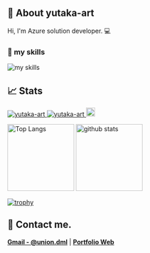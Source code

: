 ## 🐤 About yutaka-art
Hi, I'm Azure solution developer. 💻

### 🌱 my skills
<img alt="my skills" src="https://skillicons.dev/icons?theme=light&perline=8&i=azure,cs,dotnet,docker,kubernetes,linux,py,powershell,php,postman,html,js,jquery,css,ts,angular,vue,django,r,eclipse,postgres,xd,github,linkedin" />


## 📈 Stats
<p align="left">
  <a href="https://github.com/yutaka-art/yutaka-art/">
    <img src="https://komarev.com/ghpvc/?username=yutaka-art" alt="yutaka-art" />
  </a>
  <a href="https://zenn.dev/yutakaosada/">
    <img src="https://badgen.org/img/zenn/yutakaosada/followers?style=flat" alt="yutaka-art" />
  </a>
  <a href="https://github.com/yutaka-art">
    <img height="20" src="https://img.shields.io/github/followers/yutaka-art?label=follow&logo=github&style=flat" />
  </a>
</p>

<p align="left"> 
  <img alt="Top Langs" height="150px" src="https://github-readme-stats.vercel.app/api/top-langs/?username=yutaka-art&layout=compact&show_icons=true" />
  <img alt="github stats" height="150px" src="https://github-readme-stats.vercel.app/api?username=yutaka-art&show_icons=true" />
</p>

[![trophy](https://github-profile-trophy.vercel.app/?username=yutaka-art&column=7)](https://github.com/username=yutaka-art/github-profile-trophy)

## 📨 Contact me.

**[Gmail - @union.dml](mailto:union.dml@gmail.com)** | **[Portfolio Web](https://www.credly.com/users/yutaka-osada/badges)**

<!--
**yutaka-art/yutaka-art** is a ✨ _special_ ✨ repository because its `README.md` (this file) appears on your GitHub profile.

Here are some ideas to get you started:

- 🔭 I’m currently working on ...
- 👯 I’m looking to collaborate on ...
- 💬 Ask me about ...
- 😄 Pronouns: ...
- ⚡ Fun fact: ...
- 🙌 I’m looking for help with [grow-files](https://github.com/yutaka-art/grow-files) and [microcms-filter-query](https://github.com/yutaka-art/microcms-filter-query)
-->